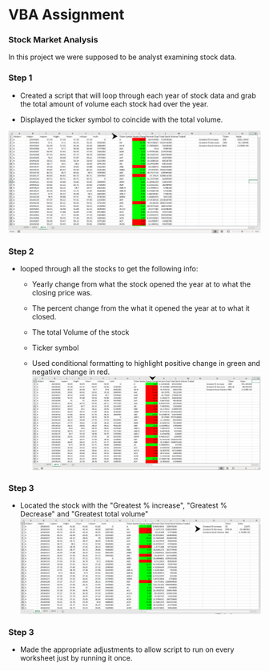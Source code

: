 # VBA Assignment


### Stock Market Analysis

In this project we were supposed to be analyst examining stock data.


### Step 1

* Created a script that will loop through each year of stock data and grab the total amount of volume each stock had over the year.

* Displayed the ticker symbol to coincide with the total volume.

![2014](Images/2014.png)

### Step 2

* looped through all the stocks to get the following info:

  * Yearly change from what the stock opened the year at to what the closing price was.

  * The percent change from the what it opened the year at to what it closed.

  * The total Volume of the stock

  * Ticker symbol

  * Used conditional formatting to highlight positive change in green and negative change in red.
![2015](Images/2015.png)

### Step 3 
  * Located the stock with the "Greatest % increase", "Greatest % Decrease" and "Greatest total volume"
![2016](Images/2016.png)

### Step 3

* Made the appropriate adjustments to allow script to run on every worksheet just by running it once.

